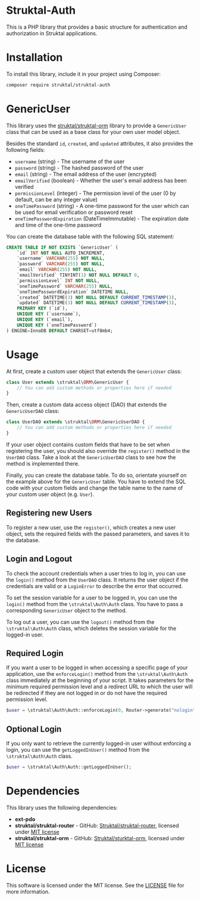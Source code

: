 # Struktal-Auth

This is a PHP library that provides a basic structure for authentication and authorization in Struktal applications.

# Installation

To install this library, include it in your project using Composer:

```bash
composer require struktal/struktal-auth
```

# GenericUser

This library uses the [struktal/struktal-orm](https://github.com/Struktal/struktal-orm) library to provide a `GenericUser` class that can be used as a base class for your own user model object.

Besides the standard `id`, `created`, and `updated` attributes, it also provides the following fields:
- `username` (string) - The username of the user
- `password` (string) - The hashed password of the user
- `email` (string) - The email address of the user (encrypted)
- `emailVerified` (boolean) - Whether the user's email address has been verified
- `permissionLevel` (integer) - The permission level of the user (0 by default, can be any integer value)
- `oneTimePassword` (string) - A one-time password for the user which can be used for email verification or password reset
- `oneTimePasswordExpiration` (DateTimeImmutable) - The expiration date and time of the one-time password

You can create the database table with the following SQL statement:

```sql
CREATE TABLE IF NOT EXISTS `GenericUser` (
    `id` INT NOT NULL AUTO_INCREMENT,
    `username` VARCHAR(255) NOT NULL,
    `password` VARCHAR(255) NOT NULL,
    `email` VARCHAR(255) NOT NULL,
    `emailVerified` TINYINT(1) NOT NULL DEFAULT 0,
    `permissionLevel` INT NOT NULL,
    `oneTimePassword` VARCHAR(255) NULL,
    `oneTimePasswordExpiration` DATETIME NULL,
    `created` DATETIME(3) NOT NULL DEFAULT CURRENT_TIMESTAMP(3),
    `updated` DATETIME(3) NOT NULL DEFAULT CURRENT_TIMESTAMP(3),
    PRIMARY KEY (`id`),
    UNIQUE KEY (`username`),
    UNIQUE KEY (`email`),
    UNIQUE KEY (`oneTimePassword`)
) ENGINE=InnoDB DEFAULT CHARSET=utf8mb4;
```

# Usage

At first, create a custom user object that extends the `GenericUser` class:

```php
class User extends \struktal\ORM\GenericUser {
    // You can add custom methods or properties here if needed
}
```

Then, create a custom data access object (DAO) that extends the `GenericUserDAO` class:

```php
class UserDAO extends \struktal\ORM\GenericUserDAO {
    // You can add custom methods or properties here if needed
}
```

If your user object contains custom fields that have to be set when registering the user, you should also override the `register()` method in the `UserDAO` class.
Take a look at the `GenericUserDAO` class to see how the method is implemented there.

Finally, you can create the database table.
To do so, orientate yourself on the example above for the `GenericUser` table.
You have to extend the SQL code with your custom fields and change the table name to the name of your custom user object (e.g. `User`).

## Registering new Users

To register a new user, use the `register()`, which creates a new user object, sets the required fields with the passed parameters, and saves it to the database.

## Login and Logout

To check the account credentials when a user tries to log in, you can use the `login()` method from the `UserDAO` class.
It returns the user object if the credentials are valid or a `LoginError` to describe the error that occurred.

To set the session variable for a user to be logged in, you can use the `login()` method from the `\struktal\Auth\Auth` class.
You have to pass a corresponding `GenericUser` object to the method.

To log out a user, you can use the `logout()` method from the `\struktal\Auth\Auth` class, which deletes the session variable for the logged-in user.

## Required Login

If you want a user to be logged in when accessing a specific page of your application, use the `enforceLogin()` method from the `\struktal\Auth\Auth` class immediately at the beginning of your script.
It takes parameters for the minimum required permission level and a redirect URL to which the user will be redirected if they are not logged in or do not have the required permission level.

```php
$user = \struktal\Auth\Auth::enforceLogin(0, Router->generate("nologin"));
```

## Optional Login

If you only want to retrieve the currently logged-in user without enforcing a login, you can use the `getLoggedInUser()` method from the `\struktal\Auth\Auth` class.

```php
$user = \struktal\Auth\Auth::getLoggedInUser();
```

# Dependencies

This library uses the following dependencies:

- **ext-pdo**
- **struktal/struktal-router** - GitHub: [Struktal/struktal-router](https://github.com/Struktal/struktal-router), licensed under [MIT license](https://github.com/Struktal/struktal-router/blob/main/LICENSE)
- **struktal/struktal-orm** - GitHub: [Struktal/sturktal-orm](https://github.com/Struktal/struktal-orm), licensed under [MIT license](https://github.com/Struktal/struktal-orm/blob/main/LICENSE)

# License

This software is licensed under the MIT license.
See the [LICENSE](LICENSE) file for more information.
